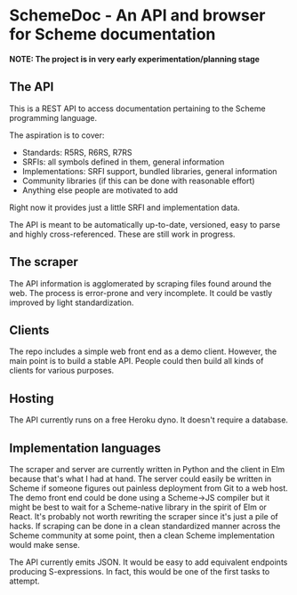 # SchemeDoc - An API and browser for Scheme documentation

**NOTE: The project is in very early experimentation/planning stage**

## The API

This is a REST API to access documentation pertaining to the Scheme
programming language.

The aspiration is to cover:

* Standards: R5RS, R6RS, R7RS
* SRFIs: all symbols defined in them, general information
* Implementations: SRFI support, bundled libraries, general information
* Community libraries (if this can be done with reasonable effort)
* Anything else people are motivated to add

Right now it provides just a little SRFI and implementation data.

The API is meant to be automatically up-to-date, versioned, easy to
parse and highly cross-referenced. These are still work in progress.

## The scraper

The API information is agglomerated by scraping files found around the
web. The process is error-prone and very incomplete. It could be
vastly improved by light standardization.

## Clients

The repo includes a simple web front end as a demo client. However,
the main point is to build a stable API. People could then build all
kinds of clients for various purposes.

## Hosting

The API currently runs on a free Heroku dyno. It doesn't require a
database.

## Implementation languages

The scraper and server are currently written in Python and the client
in Elm because that's what I had at hand. The server could easily be
written in Scheme if someone figures out painless deployment from Git
to a web host. The demo front end could be done using a Scheme->JS
compiler but it might be best to wait for a Scheme-native library in
the spirit of Elm or React. It's probably not worth rewriting the
scraper since it's just a pile of hacks. If scraping can be done in a
clean standardized manner across the Scheme community at some point,
then a clean Scheme implementation would make sense.

The API currently emits JSON. It would be easy to add equivalent
endpoints producing S-expressions. In fact, this would be one of the
first tasks to attempt.
